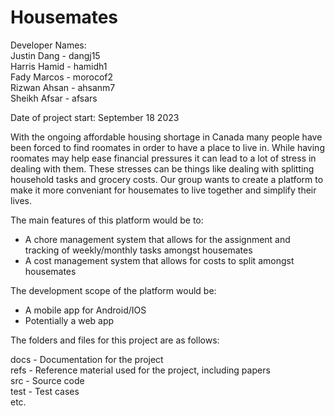 # Housemates

Developer Names: \
Justin Dang - dangj15 \
Harris Hamid - hamidh1 \
Fady Marcos - morocof2 \
Rizwan Ahsan - ahsanm7 \
Sheikh Afsar - afsars



Date of project start: September 18 2023

With the ongoing affordable housing shortage in Canada many people have been forced to find roomates in order to have a place to live in. While having roomates may help ease financial pressures it can lead to a lot of stress in dealing with them. These stresses can be things like dealing with splitting household tasks and grocery costs. Our group wants to create a platform to make it more conveniant for housemates to live together and simplify their lives.

The main features of this platform would be to:
- A chore management system that allows for the assignment and tracking of weekly/monthly tasks amongst housemates
- A cost management system that allows for costs to split amongst housemates

The development scope of the platform would be:
- A mobile app for Android/IOS
- Potentially a web app


The folders and files for this project are as follows:

docs - Documentation for the project \
refs - Reference material used for the project, including papers \
src - Source code \
test - Test cases \
etc.

